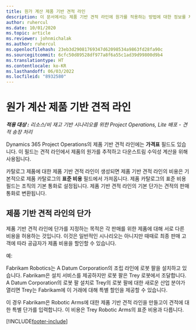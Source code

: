 ```yaml
---
title: 원가 계산 제품 기반 견적 라인
description: 이 문서에서는 제품 기반 견적 라인에 원가를 적용하는 방법에 대한 정보를 제공합니다.
author: ruhercul
ms.date: 10/01/2020
ms.topic: article
ms.reviewer: johnmichalak
ms.author: ruhercul
ms.openlocfilehash: 23eb3d29081769347d62098534a9863fd28fa90c
ms.sourcegitcommit: 6cfc50d89528df977a8f6a55c1ad39d99800d9b4
ms.translationtype: HT
ms.contentlocale: ko-KR
ms.lasthandoff: 06/03/2022
ms.locfileid: "8932580"
---
```

# <a name="costing-product-based-quote-lines"></a>원가 계산 제품 기반 견적 라인

_**적용 대상 :** 리소스/비 재고 기반 시나리오를 위한 Project Operations, Lite 배포 - 견적 송장 처리_


Dynamics 365 Project Operations의 제품 기반 견적 라인에는 **가격표** 필드도 있습니다. 이 필드는 견적 라인에서 제품의 원가를 추적하고 다운스트림 수익성 계산을 위해 사용됩니다.

카탈로그 제품에 대한 제품 기반 견적 라인이 생성되면 제품 기반 견적 라인의 비용은 기본적으로 제품 카탈로그의 **표준 비용** 필드에서 가져옵니다. 제품 카탈로그의 표준 비용 필드는 조직의 기본 통화로 설정됩니다. 제품 기반 견적 라인의 기본 단가는 견적의 판매 통화로 변환됩니다.

## <a name="unit-cost-on-a-product-based-quote-line"></a>제품 기반 견적 라인의 단가

제품 기반 견적 라인에 단가를 지정하는 목적은 각 판매를 위한 제품에 대해 서로 다른 비용을 허용하는 것입니다. 이것은 일반적인 시나리오는 아니지만 때때로 최종 판매 고객에 따라 공급자가 제품 비용을 할인할 수 있습니다.

예: 

Fabrikam Robotics는 A Datum Corporation의 조립 라인에 로봇 팔을 설치하고 있습니다. Fabrikam은 설치 서비스를 제공하지만 로봇 팔은 Trey 로봇에서 조달합니다. A Datum Corporation의 로봇 팔 설치로 Trey의 로봇 팔에 대한 새로운 산업 분야가 열리면 Trey는 Fabrikam에 이 거래에 대해 특별 할인을 제공할 수 있습니다.

이 경우 Fabrikam은 Robotic Arms에 대한 제품 기반 견적 라인을 만들고이 견적에 대한 특별 단가를 입력합니다. 이 비용은 Trey Robotic Arms의 표준 비용과 다릅니다.


[!INCLUDE[footer-include](../../includes/footer-banner.md)]